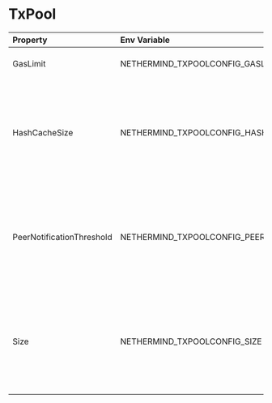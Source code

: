 # TxPool



| Property | Env Variable | Description | Default |
| :--- | :--- | :--- | :--- |
| GasLimit | NETHERMIND_TXPOOLCONFIG_GASLIMIT | Max transaction gas allowed. | null |
| HashCacheSize | NETHERMIND_TXPOOLCONFIG_HASHCACHESIZE | Max number of cached hashes of already known transactions.It is set automatically by the memory hint. | 524288 |
| PeerNotificationThreshold | NETHERMIND_TXPOOLCONFIG_PEERNOTIFICATIONTHRESHOLD | Defines average percent of tx hashes from persistent broadcast send to peer together with hashes of last added txs. | 5 |
| Size | NETHERMIND_TXPOOLCONFIG_SIZE | Max number of transactions held in mempool (more transactions in mempool mean more memory used | 2048 |
